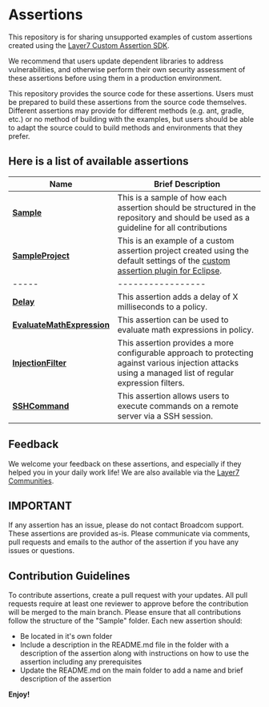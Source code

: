 # Assertions
This repository is for sharing unsupported examples of custom assertions created using the [Layer7 Custom Assertion SDK](https://techdocs.broadcom.com/us/en/ca-enterprise-software/layer7-api-management/api-gateway/11-0/policy-assertions/custom-assertions.html).

We recommend that users update dependent libraries to address vulnerabilities, and otherwise perform their own security assessment of these assertions before using them in a production environment.

This repository provides the source code for these assertions. Users must be prepared to build these assertions from the source code themselves. Different assertions may provide for different methods (e.g. ant, gradle, etc.) or no method of building with the examples, but users should be able to adapt the source could to build methods and environments that they prefer.

## Here is a list of available assertions

|Name|Brief Description|
|-----|-----------------|
|[**Sample**](./Sample)|This is a sample of how each assertion should be structured in the repository and should be used as a guideline for all contributions|
|[**SampleProject**](./SampleProject)|This is an example of a custom assertion project created using the default settings of the [custom assertion plugin for Eclipse](https://github.com/Layer7-Community/Utilities/tree/main/custom-assertion-plugin).|
|-----|-----------------|
|[**Delay**](./Delay/)|This assertion adds a delay of X milliseconds to a policy.|
|[**EvaluateMathExpression**](./EvaluateMathExpression/)|This assertion can be used to evaluate math expressions in policy.|
|[**InjectionFilter**](./InjectionFilter/)|This assertion provides a more configurable approach to protecting against various injection attacks using a managed list of regular expression filters.|
|[**SSHCommand**](./SSHCommand/)|This assertion allows users to execute commands on a remote server via a SSH session.|

## Feedback
We welcome your feedback on these assertions, and especially if they helped you in your daily work life! We 
are also available via the [Layer7 Communities](https://community.broadcom.com/enterprisesoftware/communities/communityhomeblogs?CommunityKey=0f580f5f-30a4-41de-a75c-e5f433325a18).

## IMPORTANT
If any assertion has an issue, please do not contact Broadcom support. These assertions are provided as-is. Please communicate via comments, pull requests and emails to the author of the assertion if you have any issues or questions.

## Contribution Guidelines
To contribute assertions, create a pull request with your updates. All pull requests require at least one reviewer to approve before the contribution will be merged to the main branch. Please ensure that all contributions follow the structure of the "Sample" folder.
Each new assertion should:
- Be located in it's own folder
- Include a description in the README.md file in the folder with a description of the assertion along with instructions on how to use the assertion including any prerequisites
- Update the README.md on the main folder to add a name and brief description of the assertion

**Enjoy!**
